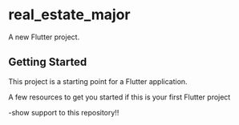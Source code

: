 # real_estate_major

A new Flutter project.

## Getting Started

This project is a starting point for a Flutter application.

A few resources to get you started if this is your first Flutter project

-show support to this repository!!
